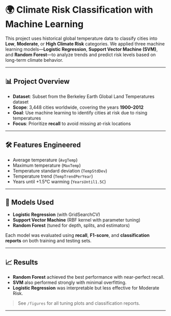 # 🌍 Climate Risk Classification with Machine Learning

This project uses historical global temperature data to classify cities into **Low**, **Moderate**, or **High Climate Risk** categories. We applied three machine learning models—**Logistic Regression**, **Support Vector Machine (SVM)**, and **Random Forest**—to analyze trends and predict risk levels based on long-term climate behavior.

---

## 📊 Project Overview

- **Dataset**: Subset from the Berkeley Earth Global Land Temperatures dataset  
- **Scope**: 3,448 cities worldwide, covering the years **1900–2012**
- **Goal**: Use machine learning to identify cities at risk due to rising temperatures
- **Focus**: Prioritize **recall** to avoid missing at-risk locations

---

## 🛠 Features Engineered

- Average temperature (`AvgTemp`)
- Maximum temperature (`MaxTemp`)
- Temperature standard deviation (`TempStdDev`)
- Temperature trend (`TempTrendPerYear`)
- Years until +1.5°C warming (`YearsUntil1.5C`)

---

## 🧠 Models Used

- **Logistic Regression** (with GridSearchCV)
- **Support Vector Machine** (RBF kernel with parameter tuning)
- **Random Forest** (tuned for depth, splits, and estimators)

Each model was evaluated using **recall**, **F1-score**, and **classification reports** on both training and testing sets.

---

## 📈 Results

- **Random Forest** achieved the best performance with near-perfect recall.
- **SVM** also performed strongly with minimal overfitting.
- **Logistic Regression** was interpretable but less effective for Moderate Risk.

> See `/figures` for all tuning plots and classification reports.

---



